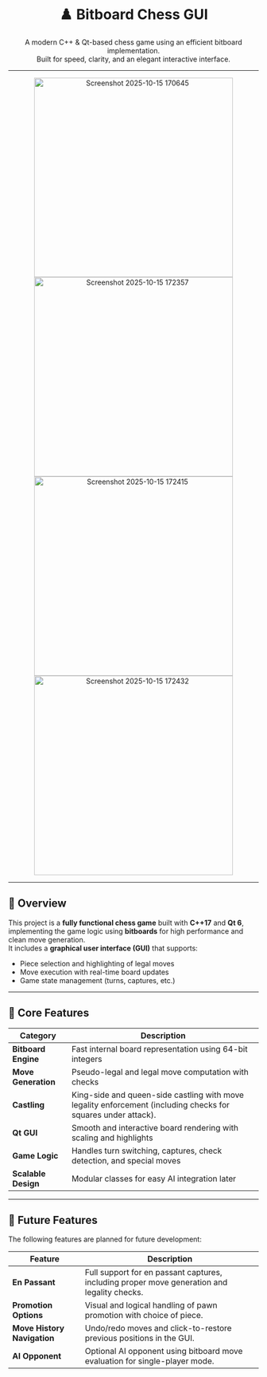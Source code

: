 <h1 align="center">♟️ Bitboard Chess GUI</h1>
<p align="center">
  A modern C++ & Qt-based chess game using an efficient bitboard implementation.<br>
  Built for speed, clarity, and an elegant interactive interface.
</p>

---

<p align="center">
  <img width="400" height="auto" alt="Screenshot 2025-10-15 170645" src="https://github.com/user-attachments/assets/b1f61f6c-42ea-4296-88a9-e9edf4a96848" />
  <img width="400" height="auto" alt="Screenshot 2025-10-15 172357" src="https://github.com/user-attachments/assets/039bd5b3-daa2-4f3a-809f-761ca41ee1a7" />
  <img width="400" height="auto" alt="Screenshot 2025-10-15 172415" src="https://github.com/user-attachments/assets/c50cc920-df91-45c9-95fa-6eb56d71b335" />
  <img width="400" height="auto" alt="Screenshot 2025-10-15 172432" src="https://github.com/user-attachments/assets/4743f97f-3801-4897-9762-5f2371c2cfe0" />
</p>


---

## 🧩 Overview

This project is a **fully functional chess game** built with **C++17** and **Qt 6**, implementing the game logic using **bitboards** for high performance and clean move generation.  
It includes a **graphical user interface (GUI)** that supports:

- Piece selection and highlighting of legal moves  
- Move execution with real-time board updates  
- Game state management (turns, captures, etc.)  

---

## 🧠 Core Features

| Category | Description |
|-----------|--------------|
| **Bitboard Engine** | Fast internal board representation using 64-bit integers |
| **Move Generation** | Pseudo-legal and legal move computation with checks |
| **Castling** | King-side and queen-side castling with move legality enforcement (including checks for squares under attack). |
| **Qt GUI** | Smooth and interactive board rendering with scaling and highlights |
| **Game Logic** | Handles turn switching, captures, check detection, and special moves |
| **Scalable Design** | Modular classes for easy AI integration later |

---

## 🔮 Future Features

The following features are planned for future development:

| Feature | Description |
|---------|-------------|
| **En Passant** | Full support for en passant captures, including proper move generation and legality checks. |
| **Promotion Options** | Visual and logical handling of pawn promotion with choice of piece. |
| **Move History Navigation** | Undo/redo moves and click-to-restore previous positions in the GUI. |
| **AI Opponent** | Optional AI opponent using bitboard move evaluation for single-player mode. |
